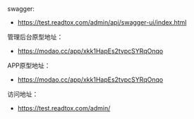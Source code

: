 swagger:

- https://test.readtox.com/admin/api/swagger-ui/index.html

管理后台原型地址：

- https://modao.cc/app/xkk1HapEs2tvpcSYRqOnqo

APP原型地址：

- https://modao.cc/app/xkk1HapEs2tvpcSYRqOnqo

访问地址：

- https://test.readtox.com/admin/
